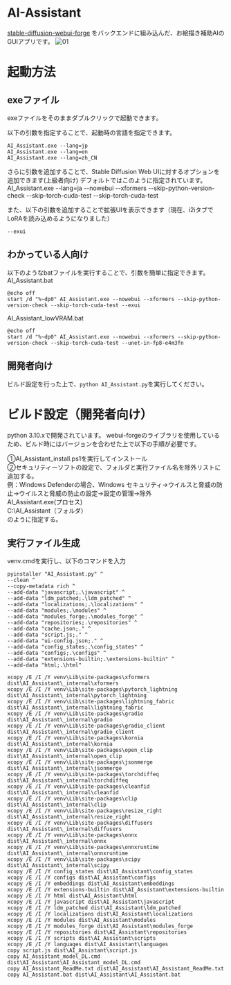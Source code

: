 # AI-Assistant
[stable-diffusion-webui-forge](https://github.com/lllyasviel/stable-diffusion-webui-forge/tree/main) をバックエンドに組み込んだ、お絵描き補助AIのGUIアプリです。
![01](https://github.com/tori29umai0123/AI-Assistant/assets/1675141/07ea96a5-d9d0-4b87-a8f6-ba41b4680f33)

# 起動方法
## exeファイル
exeファイルをそのままダブルクリックで起動できます。

以下の引数を指定することで、起動時の言語を指定できます。
```
AI_Assistant.exe --lang=jp
AI_Assistant.exe --lang=en
AI_Assistant.exe --lang=zh_CN
```
さらに引数を追加することで、Stable Diffusion Web UIに対するオプションを追加できます(上級者向け)
デフォルトではこのように指定されています。
AI_Assistant.exe --lang=ja --nowebui --xformers --skip-python-version-check --skip-torch-cuda-test --skip-torch-cuda-test

また、以下の引数を追加することで拡張UIを表示できます（現在、i2iタブでLoRAを読み込めるようになりました）
```
--exui
```
## わかっている人向け
以下のようなbatファイルを実行することで、引数を簡単に指定できます。<br>
AI_Assistant.bat
```
@echo off
start /d "%~dp0" AI_Assistant.exe --nowebui --xformers --skip-python-version-check --skip-torch-cuda-test --exui
```
AI_Assistant_lowVRAM.bat
```
@echo off
start /d "%~dp0" AI_Assistant.exe --nowebui --xformers --skip-python-version-check --skip-torch-cuda-test --unet-in-fp8-e4m3fn
```

## 開発者向け
ビルド設定を行った上で、`python AI_Assistant.py`を実行してください。

# ビルド設定（開発者向け）
python 3.10.xで開発されています。
webui-forgeのライブラリを使用しているため、ビルド時にはバージョンを合わせた上で以下の手順が必要です。

①AI_Assistant_install.ps1を実行してインストール<br>
②セキュリティーソフトの設定で、フォルダと実行ファイル名を除外リストに追加する。<br>
例：Windows Defenderの場合、Windows セキュリティ→ウイルスと脅威の防止→ウイルスと脅威の防止の設定→設定の管理→除外<br>
AI_Assistant.exe(プロセス)<br>
C:\AI_Assistant（フォルダ）<br>
のように指定する。<br>

## 実行ファイル生成
venv.cmdを実行し、以下のコマンドを入力
```
pyinstaller "AI_Assistant.py" ^
--clean ^
--copy-metadata rich ^
--add-data "javascript;.\javascript" ^
--add-data "ldm_patched;.\ldm_patched" ^
--add-data "localizations;.\localizations" ^
--add-data "modules;.\modules" ^
--add-data "modules_forge;.\modules_forge" ^
--add-data "repositories;.\repositories" ^
--add-data "cache.json;." ^
--add-data "script.js;." ^
--add-data "ui-config.json;." ^
--add-data "config_states;.\config_states" ^
--add-data "configs;.\configs" ^
--add-data "extensions-builtin;.\extensions-builtin" ^
--add-data "html;.\html"

xcopy /E /I /Y venv\Lib\site-packages\xformers dist\AI_Assistant\_internal\xformers
xcopy /E /I /Y venv\Lib\site-packages\pytorch_lightning dist\AI_Assistant\_internal\pytorch_lightning
xcopy /E /I /Y venv\Lib\site-packages\lightning_fabric dist\AI_Assistant\_internal\lightning_fabric
xcopy /E /I /Y venv\Lib\site-packages\gradio dist\AI_Assistant\_internal\gradio
xcopy /E /I /Y venv\Lib\site-packages\gradio_client dist\AI_Assistant\_internal\gradio_client
xcopy /E /I /Y venv\Lib\site-packages\kornia dist\AI_Assistant\_internal\kornia
xcopy /E /I /Y venv\Lib\site-packages\open_clip dist\AI_Assistant\_internal\open_clip
xcopy /E /I /Y venv\Lib\site-packages\jsonmerge dist\AI_Assistant\_internal\jsonmerge
xcopy /E /I /Y venv\Lib\site-packages\torchdiffeq dist\AI_Assistant\_internal\torchdiffeq
xcopy /E /I /Y venv\Lib\site-packages\cleanfid dist\AI_Assistant\_internal\cleanfid
xcopy /E /I /Y venv\Lib\site-packages\clip dist\AI_Assistant\_internal\clip
xcopy /E /I /Y venv\Lib\site-packages\resize_right dist\AI_Assistant\_internal\resize_right
xcopy /E /I /Y venv\Lib\site-packages\diffusers dist\AI_Assistant\_internal\diffusers
xcopy /E /I /Y venv\Lib\site-packages\onnx dist\AI_Assistant\_internal\onnx
xcopy /E /I /Y venv\Lib\site-packages\onnxruntime dist\AI_Assistant\_internal\onnxruntime
xcopy /E /I /Y venv\Lib\site-packages\scipy dist\AI_Assistant\_internal\scipy
xcopy /E /I /Y config_states dist\AI_Assistant\config_states
xcopy /E /I /Y configs dist\AI_Assistant\configs
xcopy /E /I /Y embeddings dist\AI_Assistant\embeddings
xcopy /E /I /Y extensions-builtin dist\AI_Assistant\extensions-builtin
xcopy /E /I /Y html dist\AI_Assistant\html
xcopy /E /I /Y javascript dist\AI_Assistant\javascript
xcopy /E /I /Y ldm_patched dist\AI_Assistant\ldm_patched
xcopy /E /I /Y localizations dist\AI_Assistant\localizations
xcopy /E /I /Y modules dist\AI_Assistant\modules
xcopy /E /I /Y modules_forge dist\AI_Assistant\modules_forge
xcopy /E /I /Y repositories dist\AI_Assistant\repositories
xcopy /E /I /Y scripts dist\AI_Assistant\scripts
xcopy /E /I /Y languages dist\AI_Assistant\languages
copy script.js dist\AI_Assistant\script.js
copy AI_Assistant_model_DL.cmd dist\AI_Assistant\AI_Assistant_model_DL.cmd
copy AI_Assistant_ReadMe.txt dist\AI_Assistant\AI_Assistant_ReadMe.txt
copy AI_Assistant.bat dist\AI_Assistant\AI_Assistant.bat
```
